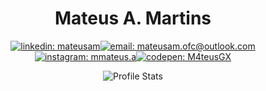 <div align="center">

# Mateus A. Martins

<div align="center">

[![linkedin: mateusam](https://img.shields.io/badge/linkedin-0077B5?&style=for-the-badge&logo=linkedin)](https://linkedin.com/in/mateusam)[![email: mateusam.ofc@outlook.com](https://img.shields.io/badge/email-8B89CC?&style=for-the-badge&logo=protonmail&logoColor=FFF)](mailto:mateusam.ofc@outlook.com)[![instagram: mmateus.a](https://img.shields.io/badge/instagram-8134AF?&style=for-the-badge&logo=instagram&logoColor=FFF)](https://www.instagram.com/mmateus.a)[![codepen: M4teusGX](https://img.shields.io/badge/codepen-444857?&style=for-the-badge&logo=codepen&logoColor=FFF)](https://codepen.io/M4teusGX)

</div>

![Profile Stats](https://github-readme-stats.vercel.app/api?username=MateusGX&hide_border=true&show_icons=true&title_color=ddd&icon_color=ddd&text_color=fff&bg_color=222)

</div>

